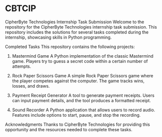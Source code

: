 # CBTCIP
CipherByte Technologies Internship Task Submission
Welcome to the repository for the CipherByte Technologies internship task submission. This repository includes the solutions for several tasks completed during the internship, showcasing skills in Python programming.

Completed Tasks
This repository contains the following projects:

1. Mastermind Game
A Python implementation of the classic Mastermind game. Players try to guess a secret code within a certain number of attempts.

2. Rock Paper Scissors Game
A simple Rock Paper Scissors game where the player competes against the computer. The game tracks wins, losses, and draws.

3. Payment Receipt Generator
A tool to generate payment receipts. Users can input payment details, and the tool produces a formatted receipt.

4. Sound Recorder
A Python application that allows users to record audio. Features include options to start, pause, and stop the recording.

Acknowledgments
Thanks to CipherByte Technologies for providing this opportunity and the resources needed to complete these tasks.
